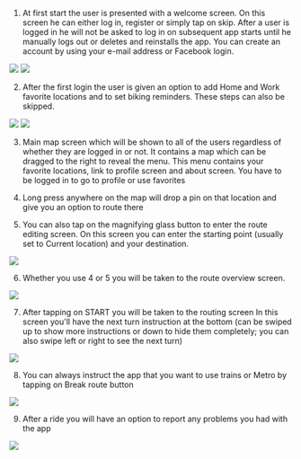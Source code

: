 1. At first start the user is presented with a welcome screen. On this screen he can either log in, register or simply tap on skip. After a user is logged in he will not be asked to log in on subsequent app starts until he manually logs out or deletes and reinstalls the app. You can create an account by using your e-mail address or Facebook login.

![](https://github.com/ivan-pavlovic/cykelplanen-ios-legacy/blob/develop/images/login.png) ![](https://github.com/ivan-pavlovic/cykelplanen-ios-legacy/blob/develop/images/register.png)

2. After the first login the user is given an option to add Home and Work favorite locations and to set biking reminders. These steps can also be skipped.

![](https://github.com/ivan-pavlovic/cykelplanen-ios-legacy/blob/develop/images/home.png) ![](https://github.com/ivan-pavlovic/cykelplanen-ios-legacy/blob/develop/images/notifications.png)

3. Main map screen which will be shown to all of the users regardless of whether they are logged in or not. It contains a map which can be dragged to the right to reveal the menu. This menu contains your favorite locations, link to profile screen and about screen. You have to be logged in to go to profile or use favorites

4. Long press anywhere on the map will drop a pin on that location and give you an option to route there

5. You can also tap on the magnifying glass button to enter the route editing screen. On this screen you can enter the starting point (usually set to Current location) and your destination.

![](https://github.com/ivan-pavlovic/cykelplanen-ios-legacy/blob/develop/images/search.png)

6. Whether you use 4 or 5 you will be taken to the route overview screen. 

![](https://github.com/ivan-pavlovic/cykelplanen-ios-legacy/blob/develop/images/overview.png)

7. After tapping on START you will be taken to the routing screen In this screen you'll have the next turn instruction at the bottom (can be swiped up to show more instructions or down to hide them completely; you can also swipe left or right to see the next turn)

![](https://github.com/ivan-pavlovic/cykelplanen-ios-legacy/blob/develop/images/routing.png)

8. You can always instruct the app that you want to use trains or Metro by tapping on Break route button

![](https://github.com/ivan-pavlovic/cykelplanen-ios-legacy/blob/develop/images/break.png)

9. After a ride you will have an option to report any problems you had with the app

![](https://github.com/ivan-pavlovic/cykelplanen-ios-legacy/blob/develop/images/problem.png)